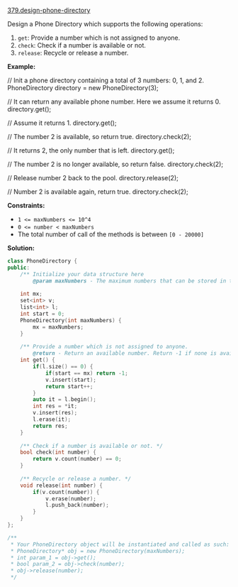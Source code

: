 [379.design-phone-directory](https://leetcode.com/problems/design-phone-directory/)  

Design a Phone Directory which supports the following operations:

1.  `get`: Provide a number which is not assigned to anyone.
2.  `check`: Check if a number is available or not.
3.  `release`: Recycle or release a number.

**Example:**

// Init a phone directory containing a total of 3 numbers: 0, 1, and 2.
PhoneDirectory directory = new PhoneDirectory(3);

// It can return any available phone number. Here we assume it returns 0.
directory.get();

// Assume it returns 1.
directory.get();

// The number 2 is available, so return true.
directory.check(2);

// It returns 2, the only number that is left.
directory.get();

// The number 2 is no longer available, so return false.
directory.check(2);

// Release number 2 back to the pool.
directory.release(2);

// Number 2 is available again, return true.
directory.check(2);

**Constraints:**

*   `1 <= maxNumbers <= 10^4`
*   `0 <= number < maxNumbers`
*   The total number of call of the methods is between `[0 - 20000]`  



**Solution:**  

```cpp
class PhoneDirectory {
public:
    /** Initialize your data structure here
        @param maxNumbers - The maximum numbers that can be stored in the phone directory. */
    
    int mx;
    set<int> v;
    list<int> l;
    int start = 0;
    PhoneDirectory(int maxNumbers) {
        mx = maxNumbers;
    }
    
    /** Provide a number which is not assigned to anyone.
        @return - Return an available number. Return -1 if none is available. */
    int get() {
        if(l.size() == 0) {
            if(start == mx) return -1;
            v.insert(start);
            return start++;
        }
        auto it = l.begin();
        int res = *it;
        v.insert(res);
        l.erase(it);
        return res;
    }
    
    /** Check if a number is available or not. */
    bool check(int number) {
        return v.count(number) == 0;
    }
    
    /** Recycle or release a number. */
    void release(int number) {
        if(v.count(number)) {
            v.erase(number);
            l.push_back(number);
        }
    }
};

/**
 * Your PhoneDirectory object will be instantiated and called as such:
 * PhoneDirectory* obj = new PhoneDirectory(maxNumbers);
 * int param_1 = obj->get();
 * bool param_2 = obj->check(number);
 * obj->release(number);
 */
```
      